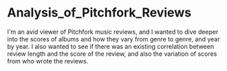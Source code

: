 # Analysis_of_Pitchfork_Reviews
I'm an avid viewer of Pitchfork music reviews, and I wanted to dive deeper into the scores of albums and how they vary from genre to genre, and year by year. I also wanted to see if there was an existing correlation between review length and the score of the review, and also the variation of scores from who wrote the reviews.
